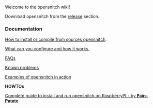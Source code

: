 Welcome to the opensnitch wiki!


Download opensnitch from the [release](https://github.com/evilsocket/opensnitch/releases) section.

### Documentation

[How to install or compile from sources opensnitch](Installation).

[What can you configure and how it works.](Configurations)


[FAQs](FAQs)

[Known problems](Known-problems)

[Examples of opensnitch in action](OpenSnitch-in-action)

**HOWTOs**

[Complete guide to install and run opensnitch on RaspberryPI - by **Pain-Patate**](https://github.com/gustavo-iniguez-goya/opensnitch/issues/42)